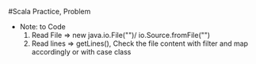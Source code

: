 #Scala Practice, Problem


- Note: to Code
	1. Read File => new java.io.File("")/ io.Source.fromFile("")
	2. Read lines => getLines(), Check the file content with filter and map accordingly or with case class